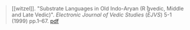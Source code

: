 > [[witzel]]. "Substrate Languages in Old Indo-Aryan (R ̊gvedic, Middle and Late Vedic)". *Electronic Journal of Vedic Studies* (*EJVS*) 5-1 (1999) pp.1–67. [pdf](a/m-witzel1999.pdf)